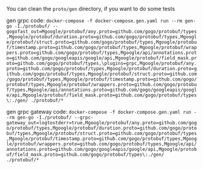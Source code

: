You can clean the `proto/gen` directory, if you want to do some tests  

gen grpc code: `docker-compose -f docker-compose.gen.yaml run --rm gen-go -I./protobuf/ --gogofast_out=Mgoogle/protobuf/any.proto=github.com/gogo/protobuf/types,Mgoogle/protobuf/duration.proto=github.com/gogo/protobuf/types,Mgoogle/protobuf/struct.proto=github.com/gogo/protobuf/types,Mgoogle/protobuf/timestamp.proto=github.com/gogo/protobuf/types,Mgoogle/protobuf/wrappers.proto=github.com/gogo/protobuf/types,Mgoogle/api/annotations.proto=github.com/gogo/googleapis/google/api,Mgoogle/protobuf/field_mask.proto=github.com/gogo/protobuf/types,\plugins=grpc,Mgoogle/protobuf/any.proto=github.com/gogo/protobuf/types,Mgoogle/protobuf/duration.proto=github.com/gogo/protobuf/types,Mgoogle/protobuf/struct.proto=github.com/gogo/protobuf/types,Mgoogle/protobuf/timestamp.proto=github.com/gogo/protobuf/types,Mgoogle/protobuf/wrappers.proto=github.com/gogo/protobuf/types,Mgoogle/api/annotations.proto=github.com/gogo/googleapis/google/api,Mgoogle/protobuf/field_mask.proto=github.com/gogo/protobuf/types\:./gen/ ./protobuf/*`  

gen grpc gateway code: `docker-compose -f docker-compose.gen.yaml run --rm gen-go -I./protobuf/ --grpc-gateway_out=logtostderr=true,Mgoogle/protobuf/any.proto=github.com/gogo/protobuf/types,Mgoogle/protobuf/duration.proto=github.com/gogo/protobuf/types,Mgoogle/protobuf/struct.proto=github.com/gogo/protobuf/types,Mgoogle/protobuf/timestamp.proto=github.com/gogo/protobuf/types,Mgoogle/protobuf/wrappers.proto=github.com/gogo/protobuf/types,Mgoogle/api/annotations.proto=github.com/gogo/googleapis/google/api,Mgoogle/protobuf/field_mask.proto=github.com/gogo/protobuf/types\:./gen/ ./protobuf/*`  
